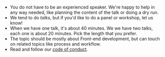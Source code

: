 * You do not have to be an experienced speaker. We're happy to help in any way needed, like planning the content of the talk or doing a dry run.
* We tend to do *talks*, but if you'd like to do a panel or workshop, let us know!
* When we have one talk, it's about 40 minutes. We we have two talks, each one is about 20 minutes. Pick the length that you prefer.
* The topic should be mostly about Front-end development, but can touch on related topics like process and workflow.
* Read and follow our [code of conduct](https://github.com/CTFEDs/CodeOfConduct/blob/gh-pages/code-of-conduct.md).
